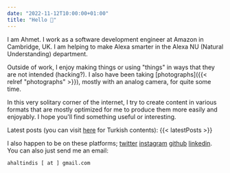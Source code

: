 ```yaml
---
date: "2022-11-12T10:00:00+01:00"
title: "Hello 👋"
---
```


I am Ahmet. I work as a software development engineer at Amazon in Cambridge, UK. I am helping to make Alexa smarter in the Alexa NU (Natural Understanding) department.

Outside of work, I enjoy making things or using "things" in ways that they are not intended (hacking?). I also have been taking [photographs]({{< relref "photographs" >}}), mostly with an analog camera, for quite some time.

In this very solitary corner of the internet, I try to create content in various formats that are mostly optimized for me to produce them more easily and enjoyably. I hope you'll find something useful or interesting.

Latest posts (you can visit [here](https://tr.ahmt.me) for Turkish contents):
{{< latestPosts >}}

I also happen to be on these platforms; [twitter](https://www.twitter.com/ahaltindis) [instagram](https://www.instagram.com/ahaltindis) [github](https://github.com/ahaltindis) [linkedin](https://www.linkedin.com/in/ahmetaltindis/). You can also just send me an email:

```ahaltindis [ at ] gmail.com```
